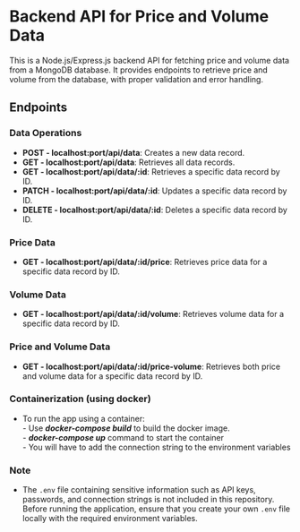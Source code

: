# Backend API for Price and Volume Data

This is a Node.js/Express.js backend API for fetching price and volume data from a MongoDB database. It provides endpoints to retrieve price and volume from the database, with proper validation and error handling.

## Endpoints

### Data Operations

- **POST - localhost:port/api/data**: Creates a new data record.
- **GET - localhost:port/api/data**: Retrieves all data records.
- **GET - localhost:port/api/data/:id**: Retrieves a specific data record by ID.
- **PATCH - localhost:port/api/data/:id**: Updates a specific data record by ID.
- **DELETE - localhost:port/api/data/:id**: Deletes a specific data record by ID.

### Price Data

- **GET - localhost:port/api/data/:id/price**: Retrieves price data for a specific data record by ID.

### Volume Data

- **GET - localhost:port/api/data/:id/volume**: Retrieves volume data for a specific data record by ID.

### Price and Volume Data

- **GET - localhost:port/api/data/:id/price-volume**: Retrieves both price and volume data for a specific data record by ID.

### Containerization (using docker)
- To run the app using a container:
&nbsp;&nbsp;<br>- Use ***docker-compose build*** to build the docker image.
&nbsp;&nbsp;<br>- ***docker-compose up*** command to start the container
&nbsp;&nbsp;<br>- You will have to add the connection string to the environment variables

### Note 

- The `.env` file containing sensitive information such as API keys, passwords, and connection strings is not included in this repository. Before running the application, ensure that you create your own `.env` file locally with the required environment variables.

